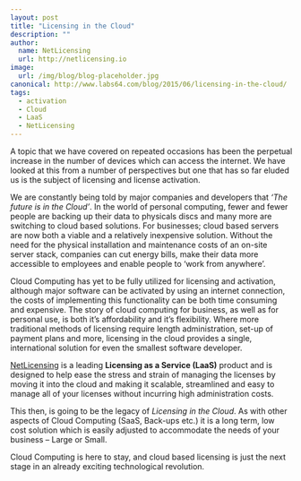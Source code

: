```yaml
---
layout: post
title: "Licensing in the Cloud"
description: ""
author:
  name: NetLicensing
  url: http://netlicensing.io
image:
  url: /img/blog/blog-placeholder.jpg
canonical: http://www.labs64.com/blog/2015/06/licensing-in-the-cloud/
tags:
  - activation
  - Cloud
  - LaaS
  - NetLicensing
---
```

A topic that we have covered on repeated occasions has been the perpetual increase in the number of devices which can access the internet. We have looked at this from a number of perspectives but one that has so far eluded us is the subject of licensing and license activation.

We are constantly being told by major companies and developers that _‘The future is in the Cloud’_. In the world of personal computing, fewer and fewer people are backing up their data to physicals discs and many more are switching to cloud based solutions. For businesses; cloud based servers are now both a viable and a relatively inexpensive solution. Without the need for the physical installation and maintenance costs of an on-site server stack, companies can cut energy bills, make their data more accessible to employees and enable people to ‘work from anywhere’.

Cloud Computing has yet to be fully utilized for licensing and activation, although major software can be activated by using an internet connection, the costs of implementing this functionality can be both time consuming and expensive. The story of cloud computing for business, as well as for personal use, is both it’s affordability and it’s flexibility. Where more traditional methods of licensing require length administration, set-up of payment plans and more, licensing in the cloud provides a single, international solution for even the smallest software developer.

[NetLicensing](http://www.labs64.com/netlicensing/ "Labs64 NetLicensing") is a leading **Licensing as a Service (LaaS)** product and is designed to help ease the stress and strain of managing the licenses by moving it into the cloud and making it scalable, streamlined and easy to manage all of your licenses without incurring high administration costs.

This then, is going to be the legacy of _Licensing in the Cloud_. As with other aspects of Cloud Computing (SaaS, Back-ups etc.) it is a long term, low cost solution which is easily adjusted to accommodate the needs of your business &#8211; Large or Small.

Cloud Computing is here to stay, and cloud based licensing is just the next stage in an already exciting technological revolution.
